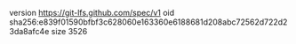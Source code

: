 version https://git-lfs.github.com/spec/v1
oid sha256:e839f01590bfbf3c628060e163360e6188681d208abc72562d722d23da8afc4e
size 3526
